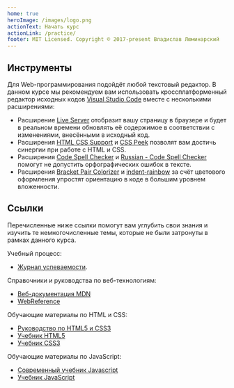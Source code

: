 ```yaml
---
home: true
heroImage: /images/logo.png
actionText: Начать курс
actionLink: /practice/
footer: MIT Licensed. Copyright © 2017-present Владислав Люминарский
---
```


## Инструменты

Для Web-программирования подойдёт любой текстовый редактор. В данном курсе мы рекомендуем вам использовать кроссплатформенный редактор исходных кодов [Visual Studio Code](https://code.visualstudio.com) вместе с несколькими расширениями:

- Расширение [Live Server](https://marketplace.visualstudio.com/items?itemName=ritwickdey.LiveServer) отобразит вашу страницу в браузере и будет в реальном времени обновлять её содержимое в соответствии с изменениями, внесёнными в исходный код.
- Расширения [HTML CSS Support](https://marketplace.visualstudio.com/items?itemName=ecmel.vscode-html-css) и [CSS Peek](https://marketplace.visualstudio.com/items?itemName=pranaygp.vscode-css-peek) позволят вам достичь синергии при работе с HTML и CSS.
- Расширения [Code Spell Checker](https://marketplace.visualstudio.com/items?itemName=streetsidesoftware.code-spell-checker) и [Russian - Code Spell Checker](https://marketplace.visualstudio.com/items?itemName=streetsidesoftware.code-spell-checker-russian) помогут не допустить орфографических ошибок в тексте.
- Расширения [Bracket Pair Colorizer](https://marketplace.visualstudio.com/items?itemName=CoenraadS.bracket-pair-colorizer) и [indent-rainbow](https://marketplace.visualstudio.com/items?itemName=oderwat.indent-rainbow) за счёт цветового оформления упростят ориентацию в коде в большим уровнем вложенности.

## Ссылки

Перечисленные ниже ссылки помогут вам углубить свои знания и изучить те немногочисленные темы, которые не были затронуты в рамках данного курса.

Учебный процесс:

- [Журнал успеваемости](https://docs.google.com/spreadsheets/d/11zr8hoBczJjDeymf9hln2TO-HC8GdzppIweR8Ws3XRw/edit?usp=sharing).

Справочники и руководства по веб-технологиям:

- [Веб-документация MDN](https://developer.mozilla.org)
- [WebReference](https://webref.ru/)

Обучающие материалы по HTML и CSS:

- [Руководство по HTML5 и CSS3](https://metanit.com/web/html5/1.1.php)
- [Учебник HTML5](https://professorweb.ru/my/html/html5/level1/html5_index.php)
- [Учебник CSS3](https://professorweb.ru/my/css/css_theory/level1/css_index.php)

Обучающие материалы по JavaScript:

- [Современный учебник Javascript](https://learn.javascript.ru/)
- [Учебник JavaScript](https://professorweb.ru/my/javascript/js_theory/level1/javascript_index.php)